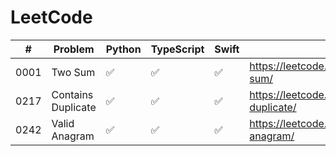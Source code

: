 # LeetCode

|#   | Problem             | Python             | TypeScript        | Swift             | Link                                                       |
|----|---------------------|--------------------|-------------------|-------------------|------------------------------------------------------------|
|0001|Two Sum              |:white_check_mark:  |:white_check_mark: |:white_check_mark: | https://leetcode.com/problems/two-sum/                     |
|0217|Contains Duplicate   |:white_check_mark:  |:white_check_mark: |:white_check_mark: | https://leetcode.com/problems/contains-duplicate/          |
|0242|Valid Anagram        |:white_check_mark:  |:white_check_mark: |:white_check_mark: | https://leetcode.com/problems/valid-anagram/               |